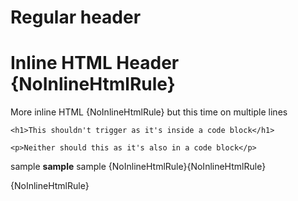 # Regular header

<h1>Inline HTML Header {NoInlineHtmlRule}</h1>

<p>More inline HTML {NoInlineHtmlRule}
but this time on multiple lines
</p>

    <h1>This shouldn't trigger as it's inside a code block</h1>

```text
<p>Neither should this as it's also in a code block</p>
```

sample <b>sample</b> sample {NoInlineHtmlRule}{NoInlineHtmlRule}

<a /> {NoInlineHtmlRule}
